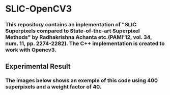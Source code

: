 # SLIC-OpenCV3
### This repository contains an inplementation of "SLIC Superpixels compared to State-of-the-art Superpixel Methods" by Radhakrishna Achanta etc.(PAMI'12, vol. 34, num. 11, pp. 2274-2282). The C++ implementation is created to work with Opencv3.
## Experimental Result
### The images below shows an exemple of this code using 400 superpixels and a weight factor of 40.
###
